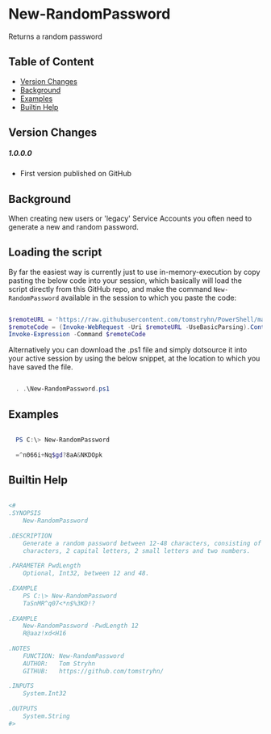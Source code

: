 
# New-RandomPassword

Returns a random password

## Table of Content

  - [Version Changes](#version-changes)
  - [Background](#background)
  - [Examples](#examples)
  - [Builtin Help](#builtin-help)

## Version Changes

##### 1.0.0.0
- First version published on GitHub

## Background

When creating new users or 'legacy' Service Accounts you often need to generate a new and random password.

## Loading the script

By far the easiest way is currently just to use in-memory-execution by copy pasting the below code into your session, which basically will load the script directly from this GitHub repo, and make the command `New-RandomPassword` available in the session to which you paste the code:

```PowerShell

$remoteURL = 'https://raw.githubusercontent.com/tomstryhn/PowerShell/main/ActiveDirectory/New-RandomPassword/New-RandomPassword.ps1'       
$remoteCode = (Invoke-WebRequest -Uri $remoteURL -UseBasicParsing).Content
Invoke-Expression -Command $remoteCode

```

Alternatively you can download the .ps1 file and simply dotsource it into your active session by using the below snippet, at the location to which you have saved the file.

```PowerShell

  . .\New-RandomPassword.ps1

```

## Examples

```PowerShell

  PS C:\> New-RandomPassword
  
  =^n066i+Nq$gd?8aA&NKDOpk

```

## Builtin Help

```PowerShell

<#
.SYNOPSIS
    New-RandomPassword
    
.DESCRIPTION
    Generate a random password between 12-48 characters, consisting of at least 2 special
    characters, 2 capital letters, 2 small letters and two numbers.
    
.PARAMETER PwdLength
    Optional, Int32, between 12 and 48.
    
.EXAMPLE
    PS C:\> New-RandomPassword
    TaSnMR^q07<*n$%3KD!?
    
.EXAMPLE
    New-RandomPassword -PwdLength 12
    R@aaz!xd<H16
    
.NOTES
    FUNCTION: New-RandomPassword
    AUTHOR:   Tom Stryhn
    GITHUB:   https://github.com/tomstryhn/
    
.INPUTS
    System.Int32
    
.OUTPUTS
    System.String
#>

```
